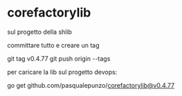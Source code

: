 # corefactorylib

sul progetto della shlib

committare tutto e creare un tag

git tag v0.4.77
git push origin --tags

per caricare la lib sul progetto devops:

go get github.com/pasqualepunzo/corefactorylib@v0.4.77
